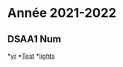 # Année 2021-2022

## DSAA1 Num
*[vr](https://zuomarage.github.io/zuomarage_paysages/vr.html)
*[Test](https://zuomarage.github.io/zuomarage_paysages/index.html)
*[lights](https://zuomarage.github.io/zuomarage_paysages/tutu.html)